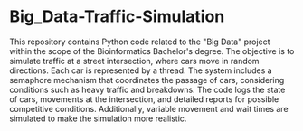 # Big_Data-Traffic-Simulation
This repository contains Python code related to the "Big Data" project within the scope of the Bioinformatics Bachelor's degree. The objective is to simulate traffic at a street intersection, where cars move in random directions. Each car is represented by a thread. The system includes a semaphore mechanism that coordinates the passage of cars, considering conditions such as heavy traffic and breakdowns. The code logs the state of cars, movements at the intersection, and detailed reports for possible competitive conditions. Additionally, variable movement and wait times are simulated to make the simulation more realistic. 
